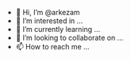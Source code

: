 - 👋 Hi, I’m @arkezam
- 👀 I’m interested in ...
- 🌱 I’m currently learning ...
- 💞️ I’m looking to collaborate on ...
- 📫 How to reach me ...

<!---
arkezam/arkezam is a ✨ special ✨ repository because its `README.md` (this file) appears on your GitHub profile.
You can click the Preview link to take a look at your changes.
--->

<!-- hello --->

